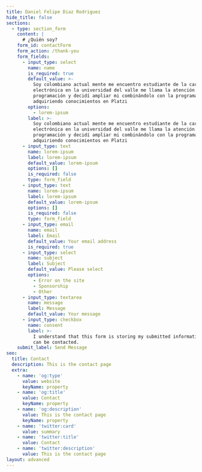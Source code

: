 ```yaml
---
title: Daniel Felipe Diaz Rodriguez
hide_title: false
sections:
  - type: section_form
    content: |
      # ¿Quién soy?
    form_id: contactForm
    form_action: /thank-you
    form_fields:
      - input_type: select
        name: name
        is_required: true
        default_value: >-
          Soy colombiano actual mente me encuentro estudiante de la carrera de
          electrónica en la universidad del valle me llama la atención la
          programación y decidí ampliar mi combinándolo con la programación
          adquiriendo conocimientos en Platzi
        options:
          - lorem-ipsum
        label: >-
          Soy colombiano actual mente me encuentro estudiante de la carrera de
          electrónica en la universidad del valle me llama la atención la
          programación y decidí ampliar mi combinándolo con la programación
          adquiriendo conocimientos en Platzi
      - input_type: text
        name: lorem-ipsum
        label: lorem-ipsum
        default_value: lorem-ipsum
        options: []
        is_required: false
        type: form_field
      - input_type: text
        name: lorem-ipsum
        label: lorem-ipsum
        default_value: lorem-ipsum
        options: []
        is_required: false
        type: form_field
      - input_type: email
        name: email
        label: Email
        default_value: Your email address
        is_required: true
      - input_type: select
        name: subject
        label: Subject
        default_value: Please select
        options:
          - Error on the site
          - Sponsorship
          - Other
      - input_type: textarea
        name: message
        label: Message
        default_value: Your message
      - input_type: checkbox
        name: consent
        label: >-
          I understand that this form is storing my submitted information so I
          can be contacted.
    submit_label: Send Message
seo:
  title: Contact
  description: This is the contact page
  extra:
    - name: 'og:type'
      value: website
      keyName: property
    - name: 'og:title'
      value: Contact
      keyName: property
    - name: 'og:description'
      value: This is the contact page
      keyName: property
    - name: 'twitter:card'
      value: summary
    - name: 'twitter:title'
      value: Contact
    - name: 'twitter:description'
      value: This is the contact page
layout: advanced
---
```

